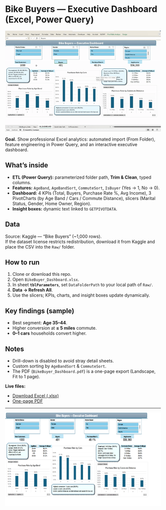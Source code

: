 # Bike Buyers — Executive Dashboard (Excel, Power Query)

![Dashboard demo](img/demo.gif)


**Goal.** Show professional Excel analytics: automated import (From Folder), feature engineering in Power Query, and an interactive executive dashboard.

## What’s inside
- **ETL (Power Query):** parameterized folder path, **Trim & Clean**, typed columns.
- **Features:** `AgeBand`, `AgeBandSort`, `CommuteSort`, `IsBuyer` (Yes → 1, No → 0).
- **Dashboard:** 4 KPIs (Total, Buyers, Purchase Rate %, Avg Income), 3 PivotCharts (by Age Band / Cars / Commute Distance), slicers (Marital Status, Gender, Home Owner, Region).
- **Insight boxes:** dynamic text linked to `GETPIVOTDATA`.

## Data
Source: Kaggle — “Bike Buyers” (~1,000 rows).  
If the dataset license restricts redistribution, download it from Kaggle and place the CSV into the `Raw/` folder.

## How to run
1. Clone or download this repo.
2. Open `BikeBuyer_Dashboard.xlsx`.
3. In sheet **`tblParameters`**, set `DataFolderPath` to your local path of `Raw/`.
4. **Data → Refresh All**.
5. Use the slicers; KPIs, charts, and insight boxes update dynamically.

## Key findings (sample)
- Best segment: **Age 35–44**.
- Higher conversion at **≤ 5 miles** commute.
- **0–1 cars** households convert higher.

## Notes
- Drill-down is disabled to avoid stray detail sheets.
- Custom sorting by `AgeBandSort` & `CommuteSort`.
- The PDF (`BikeBuyer_Dashboard.pdf`) is a one-page export (Landscape, Fit to 1 page).

**Live files:**  
- [Download Excel (.xlsx)](BikeBuyer_Dashboard.xlsx)  
- [One-page PDF](BikeBuyer_Dashboard.pdf)

---
![Dashboard preview](img/dashboard.png)



